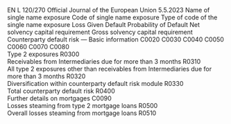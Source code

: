 EN  L 120/270 Official Journal of the European Union 5.5.2023
 Name of 
single name 
exposure  Code of single 
name 
exposure  Type of code of 
the single name 
exposure  Loss Given Default  Probability of Default  Net solvency 
capital 
requirement  Gross solvency 
capital 
requirement  
Counterparty default risk — Basic information  C0020  C0030  C0040  C0050  C0060  C0070  C0080  
Type 2 exposures  R0300  
Receivables from Intermediaries due for 
more than 3 months  R0310  
All type 2 exposures other than receivables 
from Intermediaries due for more than 3 
months  R0320  
Diversification within counterparty default 
risk module  R0330  
Total counterparty default risk  R0400  
Further details on mortgages  C0090  
Losses steaming from type 2 mortgage 
loans  R0500  
Overall losses steaming from mortgage 
loans  R0510